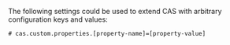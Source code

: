 The following settings could be used to extend CAS with arbitrary configuration keys and values:

```properties
# cas.custom.properties.[property-name]=[property-value]
```
